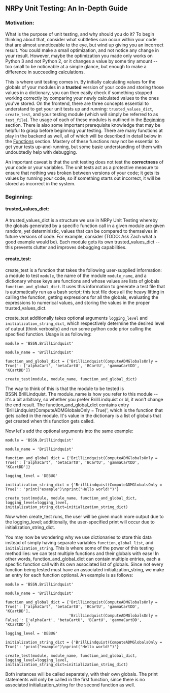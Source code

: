 ## NRPy Unit Testing: An In-Depth Guide

### Motivation:

What is the purpose of unit testing, and why should you do it? To begin
thinking about that, consider what subtleties can occur within your code
that are almost unnoticeable to the eye, but wind up giving you an
incorrect result. You could make a small optimization, and not notice
any change in your result. However, maybe the optimization you made only
works on Python 3 and not Python 2, or it changes a value by some tiny
amount -- too small to be noticeable at a simple glance, but enough to
make a difference in succeeding calculations.

This is where unit testing comes in. By initially calculating values for
the globals of your modules in a **trusted** version of your code and
storing those values in a dictionary, you can then easily check if
something stopped working correctly by comparing your newly calculated
values to the ones you've stored. On the frontend, there are three
concepts essential to understand to get your unit tests up and running:
`trusted_values_dict`, `create_test`, and your testing module (which
will simply be referred to as `test_file`). The usage of each of these
modules is outlined in the [Beginning](#Beginning:) section. There is
also some important prerequisite knowledge that may be helpful to grasp
before beginning your testing. There are many functions at play in the
backend as well, all of which will be described in detail below in the
[Functions](#Functions:) section. Mastery of these functions may not be
essential to get your tests up-and-running, but some basic understanding
of them with undoubtedly help with debugging.

An important caveat is that the unit testing does not test the
**correctness** of your code or your variables. The unit tests act as a
protective measure to ensure that nothing was broken between versions of
your code; it gets its values by running _your_ code, so if something
starts out incorrect, it will be stored as incorrect in the system.


### Beginning: 

#### trusted_values_dict:
A trusted_values_dict is a structure we use in NRPy Unit Testing whereby
the globals generated by a specific function call in a given module are
given random, yet deterministic, values that can be compared to
themselves in future versions of code. For example, consider (TODO: Ask
Zach what a good example would be). Each module gets its own
trusted_values_dict -- this prevents clutter and improves debugging
capabilities. 

#### create_test:
create_test is a function that takes the following user-supplied
information: a module to test `module`, the name of the module
`module_name`, and a dictionary whose keys are functions and whose
values are lists of globals `function_and_global_dict`. It uses this
information to generate a test file that is automatically run as a bash
script; this test file does all the heavy lifting in calling the
function, getting expressions for all the globals, evaluating the
expressions to numerical values, and storing the values in the proper
trusted_values_dict.

create_test additionally takes optional arguments `logging_level` and
`initialization_string_dict`, which respectively determine the desired
level of output (think verbosity) and run some python code prior calling
the specified function. Usage is as following:

```
module = 'BSSN.BrillLindquist'

module_name = 'BrillLindquist'

function_and_global_dict = {'BrillLindquist(ComputeADMGlobalsOnly = True)': ['alphaCart', 'betaCartU', 'BCartU', 'gammaCartDD', 'KCartDD']}

create_test(module, module_name, function_and_global_dict)
```

The way to think of this is that the module to be tested is
BSSN.BrillLindquist. The module_name is how you refer to this module --
it's a bit arbitrary, so whether you prefer BrillLindquist or bl, it
won't change the end result. The function_and_global_dict contains entry
'BrillLindquist(ComputeADMGlobalsOnly = True)', which is the function
that gets called in the module. It's value in the dictionary is a list
of globals that get created when this function gets called.

Now let's add the optional arguments into the same example:

```
module = 'BSSN.BrillLindquist'

module_name = 'BrillLindquist'

function_and_global_dict = {'BrillLindquist(ComputeADMGlobalsOnly = True)': ['alphaCart', 'betaCartU', 'BCartU', 'gammaCartDD', 'KCartDD']}

logging_level = 'DEBUG'

initialization_string_dict = {'BrillLindquist(ComputeADMGlobalsOnly = True)': 'print("example")\nprint("Hello world!")'}

create_test(module, module_name, function_and_global_dict, logging_level=logging_level, initialization_string_dict=initialization_string_dict)
```

Now when create_test runs, the user will be given much more output due
to the logging_level; additionally, the user-specified print will occur
due to initialization_string_dict.

You may now be wondering why we use dictionaries to store this data
instead of simply having separate variables `function`, `global_list`,
and `initialization_string`. This is where some of the power of this
testing method lies: we can test multiple functions and their globals
with ease! In other words, function_and_global_dict can contain multiple
entries, each a specific function call with its own associated list of
globals. Since not every function being tested must have an associated
initialization_string, we make an entry for each function optional. An
example is as follows:

```
module = 'BSSN.BrillLindquist'

module_name = 'BrillLindquist'

function_and_global_dict = {'BrillLindquist(ComputeADMGlobalsOnly = True)': ['alphaCart', 'betaCartU', 'BCartU', 'gammaCartDD', 'KCartDD'],
                            'BrillLindquist(ComputeADMGlobalsOnly = False)': ['alphaCart', 'betaCartU', 'BCartU', 'gammaCartDD', 'KCartDD']}

logging_level = 'DEBUG'

initialization_string_dict = {'BrillLindquist(ComputeADMGlobalsOnly = True)': 'print("example")\nprint("Hello world!")'}

create_test(module, module_name, function_and_global_dict, logging_level=logging_level, initialization_string_dict=initialization_string_dict)
```

Both instances will be called separately, with their own globals. The
print statements will only be called in the first function, since there
is no associated initialization_string for the second function as well.